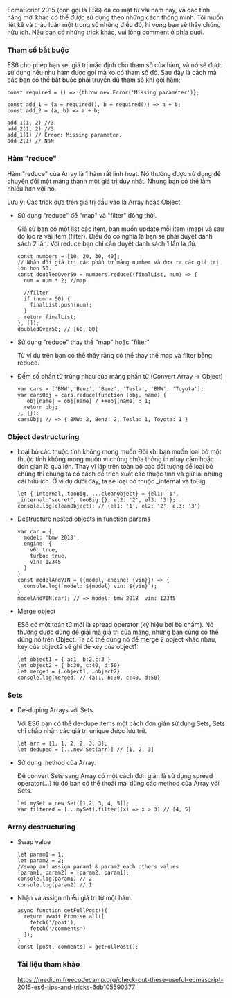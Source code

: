 EcmaScript 2015 (còn gọi là ES6) đã có mặt từ vài năm nay, và các tính năng mới khác có thể được sử dụng theo những cách thông minh. Tôi muốn liệt kê và thảo luận một trong số những điều đó, hi vọng bạn sẽ thấy chúng hữu ích. Nếu bạn có những trick khác, vui lòng comment ở phía dưới.

### Tham số bắt buộc

ES6 cho phép bạn set giá trị mặc định cho tham số của hàm, và nó sẽ được sử dụng nếu như hàm được gọi mà ko có tham số đó. Sau đây là cách mà các bạn có thể bắt buộc phải truyền đủ tham số khi gọi hàm;

```
const required = () => {throw new Error('Missing parameter')};

const add_1 = (a = required(), b = required()) => a + b;
const add_2 = (a, b) => a + b;

add_1(1, 2) //3
add_2(1, 2) //3
add_1(1) // Error: Missing parameter.
add_2(1) // NaN
```

### Hàm "reduce"

Hàm "reduce" của Array là 1 hàm rất linh hoạt. Nó thường được sử dụng để chuyển đổi một mảng thành một giá trị duy nhất. Nhưng bạn có thể làm nhiều hơn với nó.

Lưu ý: Các trick dựa trên giá trị đầu vào là Array hoặc Object.

- Sử dụng "reduce" để "map" và "filter" đồng thời.
	
	Giả sử bạn có một list các item, bạn muốn update mỗi item (map) và sau đó lọc ra vài item (filter). Điều đó có nghĩa là bạn sẽ phải duyệt danh sách 2 lần. Với reduce bạn chỉ cần duyệt danh sách 1 lần là đủ.
	
	```
	const numbers = [10, 20, 30, 40];
	// Nhân đôi giá trị các phần tử mảng number và đưa ra các giá trị lớn hơn 50.
	const doubledOver50 = numbers.reduce((finalList, num) => {
	  num = num * 2; //map

	  //filter
	  if (num > 50) {
		finalList.push(num);
	  }
	  return finalList;
	}, []);
	doubledOver50; // [60, 80]
	```

- Sử dụng "reduce" thay thế "map" hoặc "filter"

	Từ ví dụ trên bạn có thể thấy rằng có thể thay thế map và filter bằng reduce.
- Đếm số phần tử trùng nhau của mảng phần tử (Convert Array -> Object)

	```
	var cars = ['BMW','Benz', 'Benz', 'Tesla', 'BMW', 'Toyota'];
	var carsObj = cars.reduce(function (obj, name) { 
	   obj[name] = obj[name] ? ++obj[name] : 1;
	  return obj;
	}, {});
	carsObj; // => { BMW: 2, Benz: 2, Tesla: 1, Toyota: 1 }
	```

### Object destructuring

- Loại bỏ các thuộc tính không mong muốn
Đôi khi bạn muốn lọai bỏ một thuộc tính không mong muốn vì chúng chứa thông in nhạy cảm hoặc đơn giản là quá lớn. Thay vì lặp trên toàn bộ các đối tượng để loại bỏ chúng thì chúng ta có cách để trích xuất các thuộc tính và giữ lại những cái hữu ích.
Ở ví dụ dưới đây, ta sẽ loại bỏ thuộc _internal và toBig. 

	```
	let {_internal, tooBig, ...cleanObject} = {el1: '1', _internal:"secret", tooBig:{}, el2: '2', el3: '3'};
	console.log(cleanObject); // {el1: '1', el2: '2', el3: '3'}
	```
	
- Destructure nested objects in function params

	```
	var car = {
	  model: 'bmw 2018',
	  engine: {
		v6: true,
		turbo: true,
		vin: 12345
	  }
	}
	const modelAndVIN = ({model, engine: {vin}}) => {
	  console.log(`model: ${model} vin: ${vin}`);
	}
	modelAndVIN(car); // => model: bmw 2018  vin: 12345
	```
	
- Merge object

	ES6 có một toán tử mới là spread operator (ký hiệu bởi ba chấm). Nó thường được dùng để giải mã giá trị của mảng, nhưng bạn cũng có thể dùng nó trên Object. Ta có thể dùng nó để merge 2 object khác nhau, key của object2 sẽ ghi đè key của object1:
	```
	let object1 = { a:1, b:2,c:3 }
	let object2 = { b:30, c:40, d:50}
	let merged = {…object1, …object2}
	console.log(merged) // {a:1, b:30, c:40, d:50}
	```
	
### Sets

- De-duping Arrays với Sets.

	Với ES6 bạn có thể de-dupe items một cách đơn giản sử dụng Sets, Sets chỉ chấp nhận các giá trị unique được lưu trữ.
	
	```
	let arr = [1, 1, 2, 2, 3, 3];
	let deduped = [...new Set(arr)] // [1, 2, 3]
	```
	
- Sử dụng method của Array.

	Để convert Sets sang Array có một cách đơn giản là sử dụng spread operator(...) từ đó bạn có thể thoải mái dùng các method của Array với Sets.
	
	```
	let mySet = new Set([1,2, 3, 4, 5]);
	var filtered = [...mySet].filter((x) => x > 3) // [4, 5]
	```
	
### Array destructuring

- Swap value

	```
	let param1 = 1;
	let param2 = 2;
	//swap and assign param1 & param2 each others values
	[param1, param2] = [param2, param1];
	console.log(param1) // 2
	console.log(param2) // 1
	```
	
- Nhận và assign nhiều giá trị từ một hàm.

	```
	async function getFullPost(){
	  return await Promise.all([
		fetch('/post'),
		fetch('/comments')
	  ]);
	}
	const [post, comments] = getFullPost();
	```
    
    ### Tài liệu tham khảo
    https://medium.freecodecamp.org/check-out-these-useful-ecmascript-2015-es6-tips-and-tricks-6db105590377